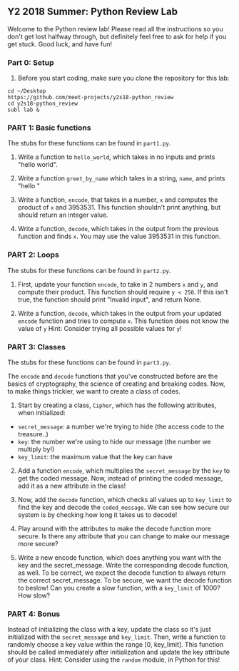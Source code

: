 ## Y2 2018 Summer: Python Review Lab

Welcome to the Python review lab! Please read all the instructions so you don't
get lost halfway through, but definitely feel free to ask for help if you
get stuck. Good luck, and have fun!

### Part 0: Setup

1. Before you start coding, make sure you clone the repository for this lab:
```
cd ~/Desktop
https://github.com/meet-projects/y2s18-python_review
cd y2s18-python_review
subl lab &
```

### PART 1: Basic functions

The stubs for these functions can be found in `part1.py`.

1. Write a function to `hello_world`, which takes in no inputs
and prints "hello world". 

2. Write a function `greet_by_name` which takes in a string, `name`,
and prints "hello <name>"

3. Write a function, `encode`, that takes in a number, `x` and computes
the product of `x` and 3953531.
This function shouldn't print anything, but should return an integer value.

4. Write a function, `decode`, which takes in the output from the previous function and
finds `x`. You may use the value 3953531 in this function.

### PART 2: Loops

The stubs for these functions can be found in `part2.py`.

1. First, update your function `encode`, to take in 2 numbers `x` and `y`, and compute their product.
This function should require `y < 250`. If this isn't true, the function should print "Invalid input",
and return None.

2. Write a function, `decode`, which takes in the output from your updated `encode` function
and tries to compute `x`. This function does not know the value of `y`
Hint: Consider trying all possible values for `y`!

### PART 3: Classes

The stubs for these functions can be found in `part3.py`.

The `encode` and `decode` functions that you've constructed before are the basics of cryptography, the science
of creating and breaking codes. Now, to make things trickier, we want to create a class of codes.

1. Start by creating a class, `Cipher`, which has the following attributes, when
initialized:
- `secret_message`: a number we're trying to hide (the access code to the treasure..)
- `key`: the number we're using to hide our message (the number we multiply by!)
- `key_limit`: the maximum value that the key can have

2. Add a function `encode`, which multiplies the `secret_message` by the `key`
to get the coded message. Now, instead of printing the coded message,
add it as a new attribute in the class!

3. Now, add the `decode` function, which checks all values up to `key_limit`
to find the key and decode the `coded_message`. We can see how secure
our system is by checking how long it takes us to decode!

4. Play around with the attributes to make the decode function more secure. Is there any attribute
that you can change to make our message more secure?

5. Write a new encode function, which does anything you want with
the key and the secret_message. Write the corresponding decode function, as
well. To be correct, we expect the decode function to always return the
correct secret_message. To be secure, we want the decode function to beslow!
Can you create a slow function, with a `key_limit` of 1000? How slow?

### PART 4: Bonus
Instead of initializing the class with a key, update the class
so it's just initialized with the `secret_message` and `key_limit`.
Then, write a function to randomly choose a key value within the range [0, key_limit]. This function should be called immediately after initialization and update the key attribute of your class.
Hint: Consider using the `random` module, in Python for this!